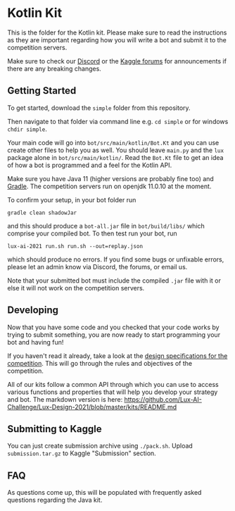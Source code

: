 # Kotlin Kit

This is the folder for the Kotlin kit. Please make sure to read the instructions as they are important regarding how you will write a bot and submit it to the competition servers.

Make sure to check our [Discord](https://discord.gg/aWJt3UAcgn) or the [Kaggle forums](https://www.kaggle.com/c/lux-ai-2021/discussion) for announcements if there are any breaking changes.

## Getting Started

To get started, download the `simple` folder from this repository.

Then navigate to that folder via command line e.g. `cd simple` or for windows `chdir simple`.

Your main code will go into `bot/src/main/kotlin/Bot.Kt` and you can use create other files to help you as well. You should leave `main.py` and the `lux` package alone in `bot/src/main/kotlin/`. Read the `Bot.Kt` file to get an idea of how a bot is programmed and a feel for the Kotlin API.

Make sure you have Java 11 (higher versions are probably fine too) and [Gradle](https://gradle.org/install/). The competition servers run on openjdk 11.0.10 at the moment.

To confirm your setup, in your bot folder run

```
gradle clean shadowJar
```

and this should produce a `bot-all.jar` file in `bot/build/libs/` which comprise your compiled bot. To then test run your bot, run

```
lux-ai-2021 run.sh run.sh --out=replay.json
```

which should produce no errors. If you find some bugs or unfixable errors, please let an admin know via Discord, the forums, or email us.

Note that your submitted bot must include the compiled `.jar` file with it or else it will not work on the competition servers.

## Developing

Now that you have some code and you checked that your code works by trying to submit something, you are now ready to start programming your bot and having fun!

If you haven't read it already, take a look at the [design specifications for the competition](https://lux-ai.org/specs-2021). This will go through the rules and objectives of the competition.

All of our kits follow a common API through which you can use to access various functions and properties that will help you develop your strategy and bot. The markdown version is here: https://github.com/Lux-AI-Challenge/Lux-Design-2021/blob/master/kits/README.md

## Submitting to Kaggle

You can just create submission archive using `./pack.sh`. Upload `submission.tar.gz` to Kaggle "Submission" section.

## FAQ

As questions come up, this will be populated with frequently asked questions regarding the Java kit.
